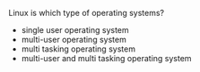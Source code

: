 Linux is which type of operating systems?

* single user operating system
* multi-user operating system
* multi tasking operating system
* multi-user and multi tasking operating system
